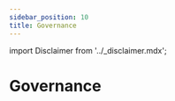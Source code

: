 ```yaml
---
sidebar_position: 10
title: Governance
---
```


import Disclaimer from '../\_disclaimer.mdx';

<Disclaimer />

# Governance
